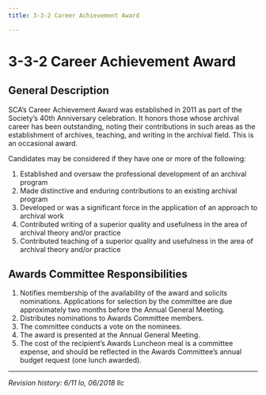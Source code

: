 ```yaml
---
title: 3-3-2 Career Achievement Award

---
```


# 3-3-2 Career Achievement Award

## General Description

SCA’s Career Achievement Award was established in 2011 as part of the Society’s 40th Anniversary celebration. It honors those whose archival career has been outstanding, noting their contributions in such areas as the establishment of archives, teaching, and writing in the archival field. This is an occasional award.

Candidates may be considered if they have one or more of the following:

1. Established and oversaw the professional development of an archival program
2. Made distinctive and enduring contributions to an existing archival program
3. Developed or was a significant force in the application of an approach to archival work
4. Contributed writing of a superior quality and usefulness in the area of archival theory and/or practice
5. Contributed teaching of a superior quality and usefulness in the area of archival theory and/or practice

## Awards Committee Responsibilities

1. Notifies membership of the availability of the award and solicits nominations. Applications for selection by the committee are due approximately two months before the Annual General Meeting.
2. Distributes nominations to Awards Committee members.
3. The committee conducts a vote on the nominees.
4. The award is presented at the Annual General Meeting.
5. The cost of the recipient’s Awards Luncheon meal is a committee expense, and should be reflected in the Awards Committee’s annual budget request (one lunch awarded).

***

_Revision history: 6/11 lo, 06/2018 llc_
